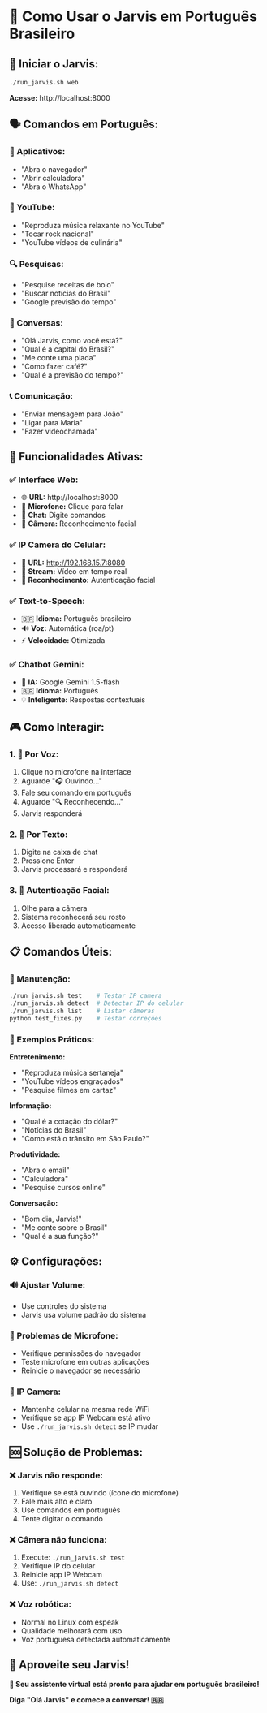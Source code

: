 # 🤖 Como Usar o Jarvis em Português Brasileiro

## 🚀 **Iniciar o Jarvis:**

```bash
./run_jarvis.sh web
```

**Acesse:** http://localhost:8000

## 🗣️ **Comandos em Português:**

### **📱 Aplicativos:**
- "Abra o navegador"
- "Abrir calculadora"
- "Abra o WhatsApp"

### **🎵 YouTube:**
- "Reproduza música relaxante no YouTube"
- "Tocar rock nacional"
- "YouTube vídeos de culinária"

### **🔍 Pesquisas:**
- "Pesquise receitas de bolo"
- "Buscar notícias do Brasil"
- "Google previsão do tempo"

### **💬 Conversas:**
- "Olá Jarvis, como você está?"
- "Qual é a capital do Brasil?"
- "Me conte uma piada"
- "Como fazer café?"
- "Qual é a previsão do tempo?"

### **📞 Comunicação:**
- "Enviar mensagem para João"
- "Ligar para Maria"
- "Fazer videochamada"

## 🎯 **Funcionalidades Ativas:**

### **✅ Interface Web:**
- 🌐 **URL:** http://localhost:8000
- 🎤 **Microfone:** Clique para falar
- 💬 **Chat:** Digite comandos
- 📱 **Câmera:** Reconhecimento facial

### **✅ IP Camera do Celular:**
- 📱 **URL:** http://192.168.15.7:8080
- 🎥 **Stream:** Vídeo em tempo real
- 👤 **Reconhecimento:** Autenticação facial

### **✅ Text-to-Speech:**
- 🇧🇷 **Idioma:** Português brasileiro
- 🔊 **Voz:** Automática (roa/pt)
- ⚡ **Velocidade:** Otimizada

### **✅ Chatbot Gemini:**
- 🤖 **IA:** Google Gemini 1.5-flash
- 🇧🇷 **Idioma:** Português
- 💡 **Inteligente:** Respostas contextuais

## 🎮 **Como Interagir:**

### **1. 🎤 Por Voz:**
1. Clique no microfone na interface
2. Aguarde "🎧 Ouvindo..."
3. Fale seu comando em português
4. Aguarde "🔍 Reconhecendo..."
5. Jarvis responderá

### **2. 💬 Por Texto:**
1. Digite na caixa de chat
2. Pressione Enter
3. Jarvis processará e responderá

### **3. 👤 Autenticação Facial:**
1. Olhe para a câmera
2. Sistema reconhecerá seu rosto
3. Acesso liberado automaticamente

## 📋 **Comandos Úteis:**

### **🔧 Manutenção:**
```bash
./run_jarvis.sh test    # Testar IP camera
./run_jarvis.sh detect  # Detectar IP do celular
./run_jarvis.sh list    # Listar câmeras
python test_fixes.py    # Testar correções
```

### **🎯 Exemplos Práticos:**

**Entretenimento:**
- "Reproduza música sertaneja"
- "YouTube vídeos engraçados"
- "Pesquise filmes em cartaz"

**Informação:**
- "Qual é a cotação do dólar?"
- "Notícias do Brasil"
- "Como está o trânsito em São Paulo?"

**Produtividade:**
- "Abra o email"
- "Calculadora"
- "Pesquise cursos online"

**Conversação:**
- "Bom dia, Jarvis!"
- "Me conte sobre o Brasil"
- "Qual é a sua função?"

## ⚙️ **Configurações:**

### **🔊 Ajustar Volume:**
- Use controles do sistema
- Jarvis usa volume padrão do sistema

### **🎤 Problemas de Microfone:**
- Verifique permissões do navegador
- Teste microfone em outras aplicações
- Reinicie o navegador se necessário

### **📱 IP Camera:**
- Mantenha celular na mesma rede WiFi
- Verifique se app IP Webcam está ativo
- Use `./run_jarvis.sh detect` se IP mudar

## 🆘 **Solução de Problemas:**

### **❌ Jarvis não responde:**
1. Verifique se está ouvindo (ícone do microfone)
2. Fale mais alto e claro
3. Use comandos em português
4. Tente digitar o comando

### **❌ Câmera não funciona:**
1. Execute: `./run_jarvis.sh test`
2. Verifique IP do celular
3. Reinicie app IP Webcam
4. Use: `./run_jarvis.sh detect`

### **❌ Voz robótica:**
- Normal no Linux com espeak
- Qualidade melhorará com uso
- Voz portuguesa detectada automaticamente

## 🎉 **Aproveite seu Jarvis!**

**🤖 Seu assistente virtual está pronto para ajudar em português brasileiro!**

**Diga "Olá Jarvis" e comece a conversar! 🇧🇷**
